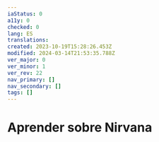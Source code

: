 ```yaml
---
iaStatus: 0
a11y: 0
checked: 0
lang: ES
translations: 
created: 2023-10-19T15:28:26.453Z
modified: 2024-03-14T21:53:35.788Z
ver_major: 0
ver_minor: 1
ver_rev: 22
nav_primary: []
nav_secondary: []
tags: []
---
```

# Aprender sobre Nirvana
